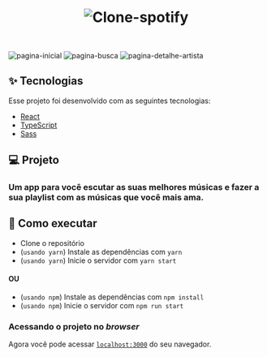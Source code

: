 <h1 align="center">
  <img alt="Clone-spotify" title="Clone-spotify" src="https://user-images.githubusercontent.com/50915625/139596309-3da59f30-0dd0-4967-aa83-d8600cb18be7.png" />
</h1>

<br>

![pagina-inicial](https://user-images.githubusercontent.com/50915625/139595584-dd55b63d-ccdc-4c92-84d3-6c59cfbe18bf.jpeg)
![pagina-busca](https://user-images.githubusercontent.com/50915625/139595593-a5f610a8-67c9-4bfa-b328-928178aeb3cb.jpeg)
![pagina-detalhe-artista](https://user-images.githubusercontent.com/50915625/139595598-9bbe1a48-ca7e-4bee-866a-3fcd10985075.jpeg)

## ✨ Tecnologias

Esse projeto foi desenvolvido com as seguintes tecnologias:

- [React](https://reactjs.org)
- [TypeScript](https://www.typescriptlang.org/)
- [Sass](https://sass-lang.com/documentation)

## 💻 Projeto

 ### Um app para você escutar as suas melhores músicas e fazer a sua playlist com as músicas que você mais ama.

## 🚀 Como executar

- Clone o repositório
- (`usando yarn`) Instale as dependências com `yarn`
- (`usando yarn`) Inicie o servidor com `yarn start`
#### OU
- (`usando npm`) Instale as dependências com `npm install`
- (`usando npm`) Inicie o servidor com `npm run start`

### Acessando o projeto no *browser*
Agora você pode acessar [`localhost:3000`](http://localhost:3000) do seu navegador.
